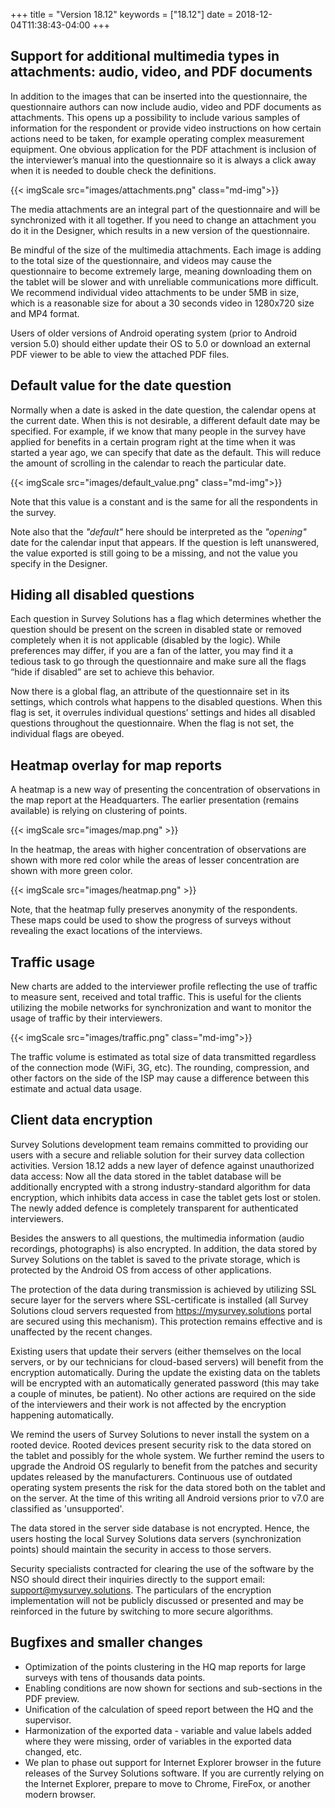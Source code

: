 +++
title = "Version 18.12"
keywords = ["18.12"]
date = 2018-12-04T11:38:43-04:00
+++


## Support for additional multimedia types in attachments: audio, video, and PDF documents

In addition to the images that can be inserted into the questionnaire, the questionnaire authors can now include audio, video and PDF documents as attachments. This opens up a possibility to include various samples of information for the respondent or provide video instructions on how certain actions need to be taken, for example operating complex measurement equipment. One obvious application for the PDF attachment is inclusion of the interviewer’s manual into the questionnaire so it is always a click away when it is needed to double check the definitions.

{{< imgScale src="images/attachments.png"  class="md-img">}}

The media attachments are an integral part of the questionnaire and will be synchronized with it all together. If you need to change an attachment you do it in the Designer, which results in a new version of the questionnaire.

Be mindful of the size of the multimedia attachments. Each image is adding to the total size of the questionnaire, and videos may cause the questionnaire to become extremely large, meaning downloading them on the tablet will be slower and with unreliable communications more difficult. We recommend individual video attachments to be under 5MB in size, which is a reasonable size for about a 30 seconds video in 1280x720 size and MP4 format.

Users of older versions of Android operating system (prior to Android version 5.0) should either update their OS to 5.0 or download an external PDF viewer to be able to view the attached PDF files.

## Default value for the date question

Normally when a date is asked in the date question, the calendar opens at the current date. When this is not desirable, a different default date may be specified. For example, if we know that many people in the survey have applied for benefits in a certain program right at the time when it was started a year ago, we can specify that date as the default. This will reduce the amount of scrolling in the calendar to reach the particular date.

{{< imgScale src="images/default_value.png"  class="md-img">}}

Note that this value is a constant and is the same for all the respondents in the survey.

Note also that the *"default"* here should be interpreted as the *"opening"* date for the calendar input that appears. If the question is left unanswered, the value exported is still going to be a missing, and not the value you specify in the Designer.

## Hiding all disabled questions

Each question in Survey Solutions has a flag which determines whether the question should be present on the screen in disabled state or removed completely when it is not applicable (disabled by the logic). While preferences may differ, if you are a fan of the latter, you may find it a tedious task to go through the questionnaire and make sure all the flags “hide if disabled” are set to achieve this behavior.

Now there is a global flag, an attribute of the questionnaire set in its settings, which controls what happens to the disabled questions. When this flag is set, it overrules individual questions’ settings and hides all disabled questions throughout the questionnaire. When the flag is not set, the individual flags are obeyed.

## Heatmap overlay for map reports

A heatmap is a new way of presenting the concentration of observations in the map report at the Headquarters. The earlier presentation (remains available) is relying on clustering of points.

{{< imgScale src="images/map.png" >}}

In the heatmap, the areas with higher concentration of observations are shown with more red color while the areas of lesser concentration are shown with more green color.

{{< imgScale src="images/heatmap.png" >}}

Note, that the heatmap fully preserves anonymity of the respondents. These maps could be used to show the progress of surveys without revealing the exact locations of the interviews.

## Traffic usage

New charts are added to the interviewer profile reflecting the use of traffic to measure sent, received and total traffic. This is useful for the clients utilizing the mobile networks for synchronization and want to monitor the usage of traffic by their interviewers.

{{< imgScale src="images/traffic.png"  class="md-img">}}

The traffic volume is estimated as total size of data transmitted regardless of the connection mode (WiFi, 3G, etc). The rounding, compression, and other factors on the side of the ISP may cause a difference between this estimate and actual data usage.

## Client data encryption

Survey Solutions development team remains committed to providing our users with a secure and reliable solution for their survey data collection activities. Version 18.12 adds a new layer of defence against unauthorized data access: Now all the data stored in the tablet database will be additionally encrypted with a strong industry-standard algorithm for data encryption, which inhibits data access in case the tablet gets lost or stolen. The newly added defence is completely transparent for authenticated interviewers.

Besides the answers to all questions, the multimedia information (audio recordings, photographs) is also encrypted. In addition, the data stored by Survey Solutions on the tablet is saved to the private storage, which is protected by the Android OS from access of other applications.

The protection of the data during transmission is achieved by utilizing SSL secure layer for the servers where SSL-certificate is installed (all Survey Solutions cloud servers requested from https://mysurvey.solutions portal are secured using this mechanism). This protection remains effective and is unaffected by the recent changes.

Existing users that update their servers (either themselves on the local servers, or by our technicians for cloud-based servers) will benefit from the encryption automatically. During the update the existing data on the tablets will be encrypted with an automatically generated password (this may take a couple of minutes, be patient). No other actions are required on the side of the interviewers and their work is not affected by the encryption happening automatically.

We remind the users of Survey Solutions to never install the system on a rooted device. Rooted devices present security risk to the data stored on the tablet and possibly for the whole system. We further remind the users to upgrade the Android OS regularly to benefit from the patches and security updates released by the manufacturers. Continuous use of outdated operating system presents the risk for the data stored both on the tablet and on the server. At the time of this writing all Android versions prior to v7.0 are classified as 'unsupported'.

The data stored in the server side database is not encrypted. Hence, the users hosting the local Survey Solutions data servers (synchronization points) should maintain the security in access to those servers.

Security specialists contracted for clearing the use of the software by the NSO should direct their inquiries directly to the support email: support@mysurvey.solutions. The particulars of the encryption implementation will not be publicly discussed or presented and may be reinforced in the future by switching to more secure algorithms.

## Bugfixes and smaller changes

- Optimization of the points clustering in the HQ map reports for large surveys with tens of thousands data points.
- Enabling conditions are now shown for sections and sub-sections in the PDF preview.
- Unification of the calculation of speed report between the HQ and the supervisor.
- Harmonization of the exported data - variable and value labels added where they were missing, order of variables in the exported data changed, etc.
- We plan to phase out support for Internet Explorer browser in the future releases of the Survey Solutions software. If you are currently relying on the Internet Explorer, prepare to move to Chrome, FireFox, or another modern browser.